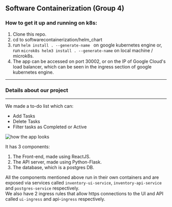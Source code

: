 Software Containerization (Group 4)
-
<h3>How to get it up and running on k8s: </h3>

 1. Clone this repo.
 2. cd to softwarecontainerization/helm_chart
 3. run `helm install . --generate-name ` on google kubernetes engine or, <br> run `microk8s helm3 install . --generate-name` on local machine / microk8s.
 4. The app can be accessed on port 30002, or on the IP of Google Cloud's load balancer, which can be seen in the ingress section of google kubernetes engine.
 ---
 <h3> Details about our project </h3>
 
---
We made a to-do list which can:
 - Add Tasks
 - Delete Tasks
 - Filter tasks as Completed or Active

![how the app looks](https://i.imgur.com/1Cr2hYy.png)

It has 3 components:

 1. The Front-end, made using ReactJS.
 2. The API server, made using Python-Flask.
 3. The database, which is a postgres DB.
 
All the components mentioned above run in their own containers and are exposed via services called `inventory-ui-service`, `inventory-api-service` and `postgres-service` respectively. <br>
We also have 2 ingress rules that allow https connections to the UI and API called `ui-ingress` and api-`ingress` respectively.
